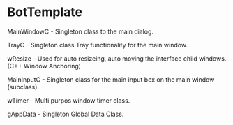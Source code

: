 # BotTemplate

MainWindowC - Singleton class to the main dialog.

TrayC - Singleton class Tray functionality for the main window.

wResize - Used for auto resizeing, auto moving the interface child windows. (C++ Window Anchoring)

MainInputC - Singleton class for the main input box on the main window (subclass).

wTimer - Multi purpos window timer class.

gAppData - Singleton Global Data Class.

